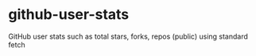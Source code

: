 # github-user-stats
GitHub user stats such as total stars, forks, repos (public) using standard fetch
